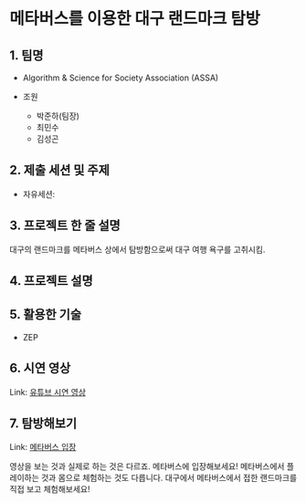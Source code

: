 메타버스를 이용한 대구 랜드마크 탐방
===

## 1. 팀명 
* Algorithm & Science for Society Association (ASSA)

* 조원
    + 박준하(팀장)
    + 최민수
    + 김성곤

## 2. 제출 세션 및 주제
* 자유세션: 

## 3. 프로젝트 한 줄 설명
대구의 랜드마크를 메타버스 상에서 탐방함으로써 대구 여행 욕구를 고취시킴.

## 4. 프로젝트 설명


## 5. 활용한 기술
* ZEP

## 6. 시연 영상
Link: [유튜브 시연 영상](https://youtube.com, "시연 영상 보기")

## 7. 탐방해보기
Link: [메타버스 입장](https://zep.us/play/2pW6v6, "대구 랜드마크 탐방")

영상을 보는 것과 실제로 하는 것은 다르죠. 메타버스에 입장해보세요!
메타버스에서 플레이하는 것과 몸으로 체험하는 것도 다릅니다. 대구에서 메타버스에서 접한 랜드마크를 직접 보고 체험해보세요!


